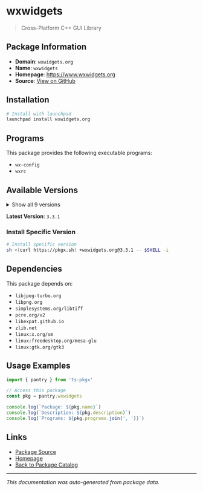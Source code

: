 # wxwidgets

> Cross-Platform C++ GUI Library

## Package Information

- **Domain**: `wxwidgets.org`
- **Name**: `wxwidgets`
- **Homepage**: https://www.wxwidgets.org
- **Source**: [View on GitHub](https://github.com/pkgxdev/pantry/tree/main/projects/wxwidgets.org/package.yml)

## Installation

```bash
# Install with launchpad
launchpad install wxwidgets.org
```

## Programs

This package provides the following executable programs:

- `wx-config`
- `wxrc`

## Available Versions

<details>
<summary>Show all 9 versions</summary>

- `3.3.1`, `3.3.0`, `3.2.8.1`, `3.2.8`, `3.2.7`
- `3.2.6`, `3.2.5`, `3.2.4`, `3.2.3`

</details>

**Latest Version**: `3.3.1`

### Install Specific Version

```bash
# Install specific version
sh <(curl https://pkgx.sh) +wxwidgets.org@3.3.1 -- $SHELL -i
```

## Dependencies

This package depends on:

- `libjpeg-turbo.org`
- `libpng.org`
- `simplesystems.org/libtiff`
- `pcre.org/v2`
- `libexpat.github.io`
- `zlib.net`
- `linux:x.org/sm`
- `linux:freedesktop.org/mesa-glu`
- `linux:gtk.org/gtk3`

## Usage Examples

```typescript
import { pantry } from 'ts-pkgx'

// Access this package
const pkg = pantry.wxwidgets

console.log(`Package: ${pkg.name}`)
console.log(`Description: ${pkg.description}`)
console.log(`Programs: ${pkg.programs.join(', ')}`)
```

## Links

- [Package Source](https://github.com/pkgxdev/pantry/tree/main/projects/wxwidgets.org/package.yml)
- [Homepage](https://www.wxwidgets.org)
- [Back to Package Catalog](../../package-catalog.md)

---

*This documentation was auto-generated from package data.*
